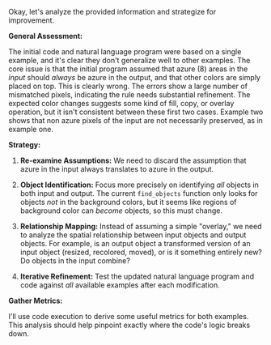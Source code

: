Okay, let's analyze the provided information and strategize for improvement.

**General Assessment:**

The initial code and natural language program were based on a single example, and it's clear they don't generalize well to other examples. The core issue is that the initial program assumed that azure (8) areas in the *input* should *always* be azure in the output, and that other colors are simply placed on top. This is clearly wrong. The errors show a large number of mismatched pixels, indicating the rule needs substantial refinement. The expected color changes suggests some kind of fill, copy, or overlay operation, but it isn't consistent between these first two cases. Example two shows that non azure pixels of the input are not necessarily preserved, as in example one.

**Strategy:**

1.  **Re-examine Assumptions:** We need to discard the assumption that azure in the input always translates to azure in the output.

2.  **Object Identification:** Focus more precisely on identifying *all* objects in both input and output. The current `find_objects` function only looks for objects *not* in the background colors, but it seems like regions of background color can *become* objects, so this must change.

3.  **Relationship Mapping:** Instead of assuming a simple "overlay," we need to analyze the spatial relationship between input objects and output objects. For example, is an output object a transformed version of an input object (resized, recolored, moved), or is it something entirely new? Do objects in the input combine?

4.  **Iterative Refinement:** Test the updated natural language program and code against *all* available examples after each modification.

**Gather Metrics:**

I'll use code execution to derive some useful metrics for both examples. This analysis should help pinpoint exactly where the code's logic breaks down.

